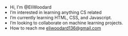 - Hi, I’m @EliWoodard
- I’m interested in learning anything CS related
- I’m currently learning HTML, CSS, and Javascript.
- I’m looking to collaborate on machine learning projects.
- How to reach me eliwoodard136@gmail.com

<!---
EliWoodard/EliWoodard is a ✨ special ✨ repository because its `README.md` (this file) appears on your GitHub profile.
You can click the Preview link to take a look at your changes.
--->
